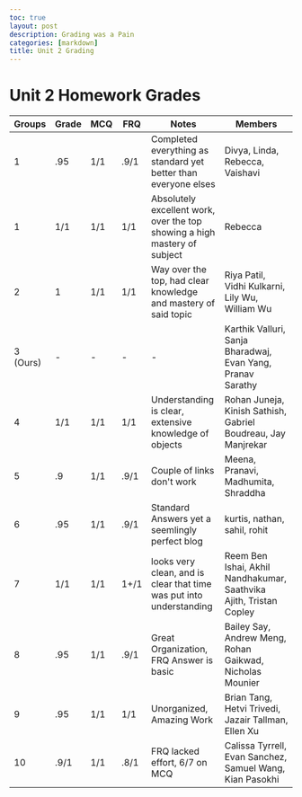 ```yaml
---
toc: true
layout: post
description: Grading was a Pain
categories: [markdown]
title: Unit 2 Grading
---
```


# Unit 2 Homework Grades

| Groups   | Grade | MCQ | FRQ  | Notes                                                               | Members |
|----------|-------|-----|------|---------------------------------------------------------------------|---------|
| 1        | .95   | 1/1 | .9/1 | Completed everything as standard yet better than everyone elses     | Divya, Linda, Rebecca, Vaishavi |
| 1        | 1/1   | 1/1 | 1/1  | Absolutely excellent work, over the top showing a high mastery of subject    | Rebecca|
| 2        | 1     | 1/1 | 1/1  | Way over the top, had clear knowledge and mastery of said topic     | Riya Patil, Vidhi Kulkarni, Lily Wu, William Wu |
| 3 (Ours) | -     | -   | -    | -                                                                   | Karthik Valluri, Sanja Bharadwaj, Evan Yang, Pranav Sarathy |
| 4        | 1/1   | 1/1 | 1/1  | Understanding is clear, extensive knowledge of objects              | Rohan Juneja, Kinish Sathish, Gabriel Boudreau, Jay Manjrekar |
| 5        | .9    | 1/1 | .9/1 | Couple of links don't work                                          | Meena, Pranavi, Madhumita, Shraddha |
| 6        | .95   | 1/1 | .9/1 | Standard Answers yet a seemlingly perfect blog                      | kurtis, nathan, sahil, rohit |
| 7        | 1/1   | 1/1 | 1+/1 | looks very clean, and is clear that time was put into understanding | Reem Ben Ishai, Akhil Nandhakumar, Saathvika Ajith, Tristan Copley|
| 8        | .95   | 1/1 | .9/1 | Great Organization, FRQ Answer is basic                             | Bailey Say, Andrew Meng, Rohan Gaikwad, Nicholas Mounier |
| 9        | .95   | 1/1 | 1/1  | Unorganized, Amazing Work                                           | Brian Tang, Hetvi Trivedi, Jazair Tallman, Ellen Xu |
| 10       | .9/1  | 1/1 | .8/1 | FRQ lacked effort, 6/7 on MCQ                                       | Calissa Tyrrell, Evan Sanchez, Samuel Wang, Kian Pasokhi|



